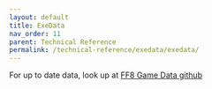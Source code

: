 ```yaml
---
layout: default
title: ExeData
nav_order: 11
parent: Technical Reference
permalink: /technical-reference/exedata/exedata/
---
```


For up to date data, look up at [FF8 Game Data github](https://github.com/HobbitDur/FF8GameData/tree/master/Resources/json)